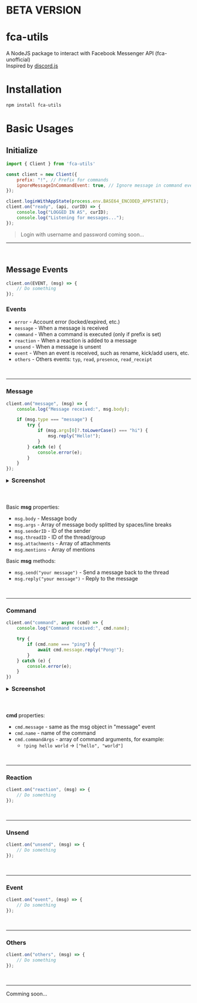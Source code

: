 # BETA VERSION

# fca-utils

A NodeJS package to interact with Facebook Messenger API (fca-unofficial) <br/>
Inspired by [discord.js](https://www.npmjs.com/package/discord.js)


# Installation
```bash
npm install fca-utils
```

# Basic Usages
## Initialize
```js
import { Client } from 'fca-utils'

const client = new Client({
    prefix: "!", // Prefix for commands
    ignoreMessageInCommandEvent: true, // Ignore message in command event
});

client.loginWithAppState(process.env.BASE64_ENCODED_APPSTATE);
client.on("ready", (api, curID) => {
    console.log("LOGGED IN AS", curID);
    console.log("Listening for messages...");
});
```
> Login with username and password coming soon...

<hr/>
<br/>

## Message Events
```js
client.on(EVENT, (msg) => {
    // Do something
});
```

### Events
- `error` - Account error (locked/expired, etc.)
- `message` - When a message is received
- `command` - When a command is executed (only if prefix is set)
- `reaction` - When a reaction is added to a message
- `unsend` - When a message is unsent
- `event` - When an event is received, such as rename, kick/add users, etc.
- `others` - Others events: `typ`, `read`, `presence`, `read_receipt`

<br/><hr/>

### Message
```js
client.on("message", (msg) => {
    console.log("Message received:", msg.body);

    if (msg.type === "message") {
        try {
            if (msg.args[0]?.toLowerCase() === "hi") {
                msg.reply("Hello!");
            }
        } catch (e) {
            console.error(e);
        }
    }
});
```

<details><summary><h3 style="display: inline">Screenshot<h3></summary>

![message_demo](https://i.ibb.co/9rvPFRQ/image-2023-03-27-010100006.png)

</details><br/>

Basic __msg__ properties:
- `msg.body` - Message body
- `msg.args` - Array of message body splitted by spaces/line breaks
- `msg.senderID` - ID of the sender
- `msg.threadID` - ID of the thread/group
- `msg.attachments` - Array of attachments
- `msg.mentions` - Array of mentions

Basic __msg__ methods:
- `msg.send("your message")` - Send a message back to the thread
- `msg.reply("your message")` - Reply to the message

<br/><hr/>

### Command
```js
client.on("command", async (cmd) => {
    console.log("Command received:", cmd.name);

    try {
        if (cmd.name === "ping") {
            await cmd.message.reply("Pong!");
        }
    } catch (e) {
        console.error(e);
    }
})
```

<details><summary><h3 style="display: inline">Screenshot<h3></summary>

![message_demo](https://i.ibb.co/9sMCHyX/image-2023-03-27-010125613.png)

</details><br/>

__cmd__ properties:
- `cmd.message` - same as the msg object in "message" event
- `cmd.name` - name of the command
- `cmd.commandArgs` - array of command arguments, for example:
    - `!ping hello world` -> `["hello", "world"]`

<br/><hr/>

### Reaction
```js
client.on("reaction", (msg) => {
    // Do something
});
```

<br/><hr/>

### Unsend
```js
client.on("unsend", (msg) => {
    // Do something
});
```

<br/><hr/>

### Event
```js
client.on("event", (msg) => {
    // Do something
});
```

<br/><hr/>

### Others
```js
client.on("others", (msg) => {
    // Do something
});
```

<br/><hr/>


Comming soon...
